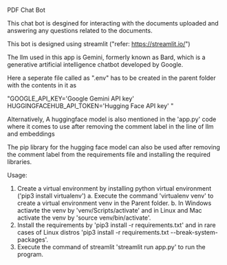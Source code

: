 PDF Chat Bot 

This chat bot is desgined for interacting with the documents uploaded and answering any questions related to the documents.

This bot is designed using streamlit ("refer: https://streamlit.io/")

The llm used in this app is Gemini, formerly known as Bard, which is a generative artificial intelligence chatbot developed by Google.

Here a seperate file called as ".env" has to be created in the parent folder with the contents in it as 

"GOOGLE_API_KEY='Google Gemini API key'
HUGGINGFACEHUB_API_TOKEN='Hugging Face API key' "

Alternatively, A huggingface model is also mentioned in the 'app.py' code where it comes to use after removing the comment label in the line of llm and embeddings

The pip library for the hugging face model can also be used after removing the comment label from the requirements file and installing the required libraries.

Usage:

1. Create a virtual environment by installing python virtual environment ('pip3 install virtualenv')
	a. Execute the command 'virtualenv venv' to create a virtual environment venv in the Parent folder.
	b. In Windows actiavte the venv by 'venv/Scripts/activate' and in Linux and Mac activate the venv by 'source venv/bin/activate'.
2. Install the requirements by 'pip3 install -r requirements.txt' and in rare cases of Linux distros 'pip3 install -r requirements.txt --break-system-packages'.
3. Execute the command of streamlit 'streamlit run app.py' to run the program.
